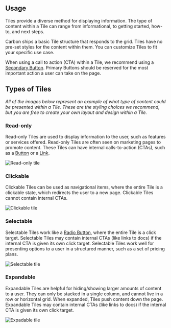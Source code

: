 ## Usage

Tiles provide a diverse method for displaying information. The type of content within a Tile can range from informational, to getting started, how-to, and next steps.

Carbon ships a basic Tile structure that responds to the grid. Tiles have no pre-set styles for the content within them. You can customize Tiles to fit your specific use case.

When using a call to action (CTA) within a Tile, we recommend using a [Secondary Button](/components/button). Primary Buttons should be reserved for the most important action a user can take on the page.

## Types of Tiles

_All of the images below represent an example of what type of content could be presented within a Tile. These are the styling choices we recommend, but you are free to create your own layout and design within a Tile._

### Read-only

Read-only Tiles are used to display information to the user, such as features or services offered. Read-only Tiles are often seen on marketing pages to promote content. These Tiles can have internal calls-to-action (CTAs), such as a [Button](/components/button) or a [Link](/components/link).

![Read-only tile](images/tile-usage-1.png)

### Clickable

Clickable Tiles can be used as navigational items, where the entire Tile is a clickable state, which redirects the user to a new page. Clickable Tiles cannot contain internal CTAs.

![Clickable tile](images/tile-usage-2.png)

### Selectable

Selectable Tiles work like a [Radio Button](/components/radio-button), where the entire Tile is a click target. Selectable Tiles may contain internal CTAs (like links to docs) if the internal CTA is given its own click target. Selectable Tiles work well for presenting options to a user in a structured manner, such as a set of pricing plans.

![Selectable tile](images/tile-usage-3.png)

### Expandable

Expandable Tiles are helpful for hiding/showing larger amounts of content to a user. They can only be stacked in a single column, and cannot live in a row or horizontal grid. When expanded, Tiles push content down the page. Expandable Tiles may contain internal CTAs (like links to docs) if the internal CTA is given its own click target.

![Expadable tile](images/tile-usage-4.png)
